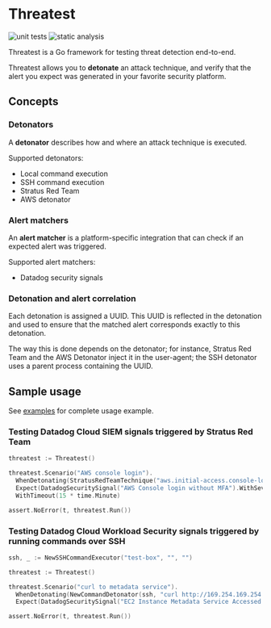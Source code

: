 # Threatest

![unit tests](https://github.com/DataDog/threatest/actions/workflows/test.yml/badge.svg)
![static analysis](https://github.com/DataDog/threatest/actions/workflows/static-analysis.yml/badge.svg)

Threatest is a Go framework for testing threat detection end-to-end.

Threatest allows you to **detonate** an attack technique, and verify that the alert you expect was generated in your favorite security platform.
## Concepts

### Detonators

A **detonator** describes how and where an attack technique is executed.

Supported detonators:
* Local command execution
* SSH command execution
* Stratus Red Team
* AWS detonator

### Alert matchers

An **alert matcher** is a platform-specific integration that can check if an expected alert was triggered.

Supported alert matchers:
* Datadog security signals

### Detonation and alert correlation

Each detonation is assigned a UUID. This UUID is reflected in the detonation and used to ensure that the matched alert corresponds exactly to this detonation.

The way this is done depends on the detonator; for instance, Stratus Red Team and the AWS Detonator inject it in the user-agent; the SSH detonator uses a parent process containing the UUID.

## Sample usage

See [examples](./examples) for complete usage example.

### Testing Datadog Cloud SIEM signals triggered by Stratus Red Team

```go
threatest := Threatest()

threatest.Scenario("AWS console login").
  WhenDetonating(StratusRedTeamTechnique("aws.initial-access.console-login-without-mfa")).
  Expect(DatadogSecuritySignal("AWS Console login without MFA").WithSeverity("medium")).
  WithTimeout(15 * time.Minute)

assert.NoError(t, threatest.Run())
```

### Testing Datadog Cloud Workload Security signals triggered by running commands over SSH

```go
ssh, _ := NewSSHCommandExecutor("test-box", "", "")

threatest := Threatest()

threatest.Scenario("curl to metadata service").
  WhenDetonating(NewCommandDetonator(ssh, "curl http://169.254.169.254 --connect-timeout 1")).
  Expect(DatadogSecuritySignal("EC2 Instance Metadata Service Accessed via Network Utility"))

assert.NoError(t, threatest.Run())
```
